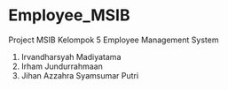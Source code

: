 # Employee_MSIB
Project MSIB Kelompok 5 Employee Management System

1. Irvandharsyah Madiyatama
2. Irham Jundurrahmaan
3. Jihan Azzahra Syamsumar Putri
